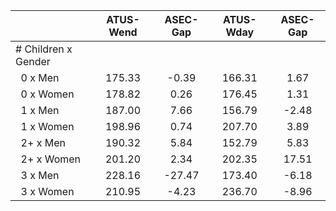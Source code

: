 
|                      |    ATUS-Wend |     ASEC-Gap |    ATUS-Wday |     ASEC-Gap |
| -------------------- | :----------: | :----------: | :----------: | :----------: |
| # Children x Gender  |              |              |              |              |
| &nbsp;&nbsp;0 x Men  |       175.33 |        -0.39 |       166.31 |         1.67 |
| &nbsp;&nbsp;0 x Women |       178.82 |         0.26 |       176.45 |         1.31 |
| &nbsp;&nbsp;1 x Men  |       187.00 |         7.66 |       156.79 |        -2.48 |
| &nbsp;&nbsp;1 x Women |       198.96 |         0.74 |       207.70 |         3.89 |
| &nbsp;&nbsp;2+ x Men |       190.32 |         5.84 |       152.79 |         5.83 |
| &nbsp;&nbsp;2+ x Women |       201.20 |         2.34 |       202.35 |        17.51 |
| &nbsp;&nbsp;3 x Men  |       228.16 |       -27.47 |       173.40 |        -6.18 |
| &nbsp;&nbsp;3 x Women |       210.95 |        -4.23 |       236.70 |        -8.96 |

